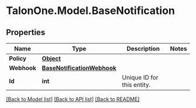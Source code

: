 # TalonOne.Model.BaseNotification
## Properties

Name | Type | Description | Notes
------------ | ------------- | ------------- | -------------
**Policy** | [**Object**](.md) |  | 
**Webhook** | [**BaseNotificationWebhook**](BaseNotificationWebhook.md) |  | 
**Id** | **int** | Unique ID for this entity. | 

[[Back to Model list]](../README.md#documentation-for-models) [[Back to API list]](../README.md#documentation-for-api-endpoints) [[Back to README]](../README.md)

